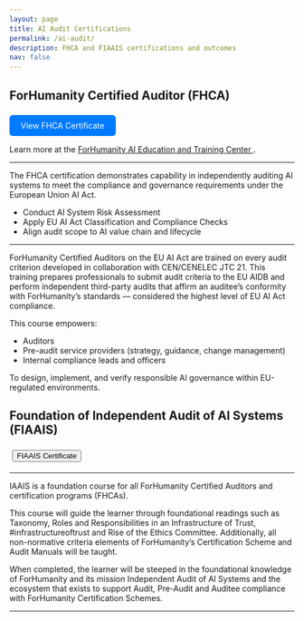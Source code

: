 ```yaml
---
layout: page
title: AI Audit Certifications
permalink: /ai-audit/
description: FHCA and FIAAIS certifications and outcomes
nav: false
---
```


## ForHumanity Certified Auditor (FHCA)

<a href="javascript:void(0)" onclick="document.getElementById('modal-fhca').style.display='block'" style="display:inline-block; padding:10px 20px; background:#007bff; color:white; border-radius:6px; text-decoration:none; margin: 5px 0;">
  View FHCA Certificate
</a>

<div id="modal-fhca" style="display:none; position:fixed; top:0; left:0; width:100%; height:100%; background:rgba(0,0,0,0.8); z-index:1000;">
  <div style="margin:5% auto; padding:20px; background:#fff; width:90%; max-width:800px; border-radius:12px; box-shadow:0 0 10px rgba(0,0,0,0.5); position:relative;">
    <span onclick="document.getElementById('modal-fhca').style.display='none'" style="position:absolute; top:10px; right:20px; font-size:24px; cursor:pointer;">&times;</span>
    <img src="/assets/img/FHCA_EUAIAct.png" alt="FHCA Certificate" style="width:100%; height:auto; border-radius:8px;">
  </div>
</div>

<p style="margin-top: 10px;">
  Learn more at the 
  <a href="https://forhumanity.center/forhumanity-ai-education-and-training-center/" target="_blank" rel="noopener">
    ForHumanity AI Education and Training Center
  </a>.
</p>

---

The FHCA certification demonstrates capability in independently auditing AI systems to meet the compliance and governance requirements under the European Union AI Act.
- Conduct AI System Risk Assessment  
- Apply EU AI Act Classification and Compliance Checks  
- Align audit scope to AI value chain and lifecycle

---

ForHumanity Certified Auditors on the EU AI Act are trained on every audit criterion developed in collaboration with CEN/CENELEC JTC 21. This training prepares professionals to submit audit criteria to the EU AIDB and perform independent third-party audits that affirm an auditee’s conformity with ForHumanity’s standards — considered the highest level of EU AI Act compliance.

This course empowers:
- Auditors
- Pre-audit service providers (strategy, guidance, change management)
- Internal compliance leads and officers

To design, implement, and verify responsible AI governance within EU-regulated environments.

## Foundation of Independent Audit of AI Systems (FIAAIS)

<button onclick="document.getElementById('modal-fiaais').style.display='block'" style="margin: 5px;">
  FIAAIS Certificate
</button>

<div id="modal-fiaais" style="display:none; position:fixed; top:0; left:0; width:100%; height:100%; background:rgba(0,0,0,0.8); z-index:1000;">
  <div style="margin:5% auto; padding:20px; background:#fff; width:90%; max-width:800px; border-radius:12px; box-shadow:0 0 10px rgba(0,0,0,0.5); position:relative;">
    <span onclick="document.getElementById('modal-fiaais').style.display='none'" style="position:absolute; top:10px; right:20px; font-size:24px; cursor:pointer;">&times;</span>
    <img src="/assets/img/FIAAIS.png" alt="FIAAIS Certificate" style="width:100%; height:auto; border-radius:8px;">
  </div>
</div>

---

IAAIS is a foundation course for all ForHumanity Certified Auditors and certification programs (FHCAs). 

This course will guide the learner through foundational readings such as Taxonomy, Roles and Responsibilities in an Infrastructure of Trust, #infrastructureoftrust and Rise of the Ethics Committee. 
Additionally, all non-normative criteria elements of ForHumanity’s Certification Scheme and Audit Manuals will be taught. 

When completed, the learner will be steeped in the foundational knowledge of ForHumanity and its mission
Independent Audit of AI Systems and the ecosystem that exists to support Audit, Pre-Audit and Auditee compliance with ForHumanity Certification Schemes.

---

